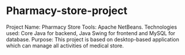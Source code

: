 # Pharmacy-store-project
Project Name: Pharmacy Store 
Tools: Apache NetBeans. 
Technologies used: Core Java for backend, Java Swing for frontend and MySQL for database. Purpose: This project is based on desktop-based application which can manage all activities of medical store.
